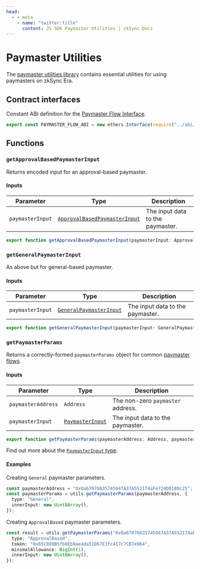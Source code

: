 ```yaml
---
head:
  - - meta
    - name: "twitter:title"
      content: JS SDK Paymaster Utilities | zkSync Docs
---
```


# Paymaster Utilities

The [paymaster utilities library](https://github.com/zksync-sdk/zksync-ethers/blob/main/src/paymaster-utils.ts) contains essential utilities for using paymasters on zkSync Era.

## Contract interfaces

Constant ABI definition for
the [Paymaster Flow Interface](https://github.com/matter-labs/era-contracts/blob/main/l2-contracts/contracts/interfaces/IPaymasterFlow.sol).

```typescript
export const PAYMASTER_FLOW_ABI = new ethers.Interface(require("../abi/IPaymasterFlow.json"));
```

## Functions

### `getApprovalBasedPaymasterInput`

Returns encoded input for an approval-based paymaster.

#### Inputs

| Parameter        | Type                                                                    | Description                      |
| ---------------- | ----------------------------------------------------------------------- | -------------------------------- |
| `paymasterInput` | [`ApprovalBasedPaymasterInput`](./types.md#approvalbasedpaymasterinput) | The input data to the paymaster. |

```ts
export function getApprovalBasedPaymasterInput(paymasterInput: ApprovalBasedPaymasterInput): BytesLike;
```

### `getGeneralPaymasterInput`

As above but for general-based paymaster.

#### Inputs

| Parameter        | Type                                                        | Description                      |
| ---------------- | ----------------------------------------------------------- | -------------------------------- |
| `paymasterInput` | [`GeneralPaymasterInput`](./types.md#generalpaymasterinput) | The input data to the paymaster. |

```ts
export function getGeneralPaymasterInput(paymasterInput: GeneralPaymasterInput): BytesLike;
```

### `getPaymasterParams`

Returns a correctly-formed `paymasterParams` object for common [paymaster flows](../../../developer-reference/account-abstraction.md#built-in-paymaster-flows).

#### Inputs

| Parameter          | Type                                          | Description                       |
| ------------------ | --------------------------------------------- | --------------------------------- |
| `paymasterAddress` | `Address`                                     | The non-zero `paymaster` address. |
| `paymasterInput`   | [`PaymasterInput`](./types.md#paymasterinput) | The input data to the paymaster.  |

```typescript
export function getPaymasterParams(paymasterAddress: Address, paymasterInput: PaymasterInput): PaymasterParams;
```

Find out more about the [`PaymasterInput` type](./types.md).

#### Examples

Creating `General` paymaster parameters.

```ts
const paymasterAddress = "0x0a67078A35745947A37A552174aFe724D8180c25";
const paymasterParams = utils.getPaymasterParams(paymasterAddress, {
  type: "General",
  innerInput: new Uint8Array(),
});
```

Creating `ApprovalBased` paymaster parameters.

```ts
const result = utils.getPaymasterParams("0x0a67078A35745947A37A552174aFe724D8180c25", {
  type: "ApprovalBased",
  token: "0x65C899B5fb8Eb9ae4da51D67E1fc417c7CB7e964",
  minimalAllowance: BigInt(1),
  innerInput: new Uint8Array(),
});
```
